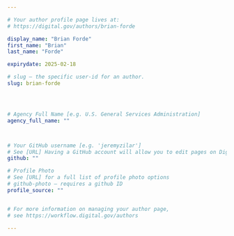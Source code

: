 ```yaml
---

# Your author profile page lives at:
# https://digital.gov/authors/brian-forde

display_name: "Brian Forde"
first_name: "Brian"
last_name: "Forde"

expirydate: 2025-02-18

# slug — the specific user-id for an author.
slug: brian-forde




# Agency Full Name [e.g. U.S. General Services Administration]
agency_full_name: ""



# Your GitHub username [e.g. 'jeremyzilar']
# See [URL] Having a GitHub account will allow you to edit pages on DigitalGov. The image used in your GitHub account can also be used to populate your digital.gov profile photo.
github: ""

# Profile Photo
# See [URL] for a full list of profile photo options
# github-photo — requires a github ID
profile_source: ""


# For more information on managing your author page,
# see https://workflow.digital.gov/authors

---
```

